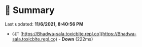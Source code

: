 # 📖 Summary
Last updated: **11/6/2021, 8:40:56 PM**

- `GET` [https://Bhadwa-sala.toxicblte.repl.co](https://Bhadwa-sala.toxicblte.repl.co) - **Down** (222ms)
